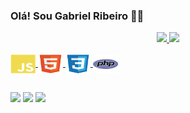 


### Olá! Sou Gabriel Ribeiro 👨‍💻


<div align="center">
  <a href="https://github.com/DevGabrielrr">
  <img height="180em" src="https://github-readme-stats.vercel.app/api?username=DevGabrielrr&show_icons=true&theme=dark&include_all_commits=true&count_private=true"/>
  <img height="180em" src="https://github-readme-stats.vercel.app/api/top-langs/?username=DevGabrielrr&layout=compact&langs_count=7&theme=dark"/>
</div>
  
<div style="display: inline_block"><br>
   <img align="center" alt="Gabriel-Js" height="30" width="40" src="https://raw.githubusercontent.com/devicons/devicon/master/icons/javascript/javascript-plain.svg">
   <img align="center" alt="Gabriel-HTML" height="30" width="40" src="https://raw.githubusercontent.com/devicons/devicon/master/icons/html5/html5-original.svg">
   <img align="center" alt="Gabriel-CSS" height="30" width="40" src="https://raw.githubusercontent.com/devicons/devicon/master/icons/css3/css3-original.svg">
   <img align="center" alt="Gabriel-PHP" height="30" width="40" src="https://raw.githubusercontent.com/devicons/devicon/master/icons/php/php-original.svg">
 </div>
  
  ##
  
  <div>
    <a href="https://www.instagram.com/bieelrodriguez/" target="_blank"><img src="https://img.shields.io/badge/-Instagram-%23E4405F?style=for-the-badge&logo=instagram&logoColor=white" target="_blank"></a>
     <a href = "mailto: bieelrr4@gmail.com"><img src="https://img.shields.io/badge/-Gmail-%23333?style=for-the-badge&logo=gmail&logoColor=white" target="_blank"></a>
     <a href="https://www.linkedin.com/in/gabriel-rodrigues-4965881b9/" target="_blank"><img src="https://img.shields.io/badge/-LinkedIn-%230077B5?style=for-the-badge&logo=linkedin&logoColor=white" target="_blank"></a> 
     
 
</div>
